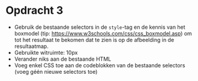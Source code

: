 # Opdracht 3

- Gebruik de bestaande selectors in de `style`-tag en de kennis van het boxmodel (tip: https://www.w3schools.com/css/css_boxmodel.asp) om tot het resultaat te bekomen dat te zien is op de afbeelding in de resultaatmap.
- Gebruikte witruimte: 10px
- Verander niks aan de bestaande HTML
- Voeg enkel CSS toe aan de codeblokken van de bestaande selectors (voeg géén nieuwe selectors toe)